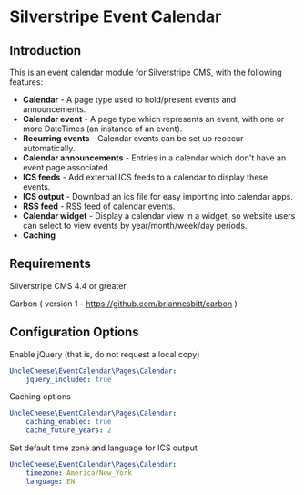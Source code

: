 # Silverstripe Event Calendar

## Introduction

This is an event calendar module for Silverstripe CMS, with the following features:

* **Calendar** - A page type used to hold/present events and announcements.
* **Calendar event** - A page type which represents an event, with one or more DateTimes (an instance of an event).
* **Recurring events** - Calendar events can be set up reoccur automatically.
* **Calendar announcements** - Entries in a calendar which don't have an event page associated.
* **ICS feeds** - Add external ICS feeds to a calendar to display these events.
* **ICS output** - Download an ics file for easy importing into calendar apps.
* **RSS feed** - RSS feed of calendar events.
* **Calendar widget** - Display a calendar view in a widget, so website users can select to view events by year/month/week/day periods.
* **Caching**

## Requirements

Silverstripe CMS 4.4 or greater

Carbon ( version 1 - https://github.com/briannesbitt/carbon )

## Configuration Options

Enable jQuery (that is, do not request a local copy)

```yaml
UncleCheese\EventCalendar\Pages\Calendar:
    jquery_included: true
```

Caching options

```yaml
UncleCheese\EventCalendar\Pages\Calendar:
    caching_enabled: true
    cache_future_years: 2
```

Set default time zone and language for ICS output

```yaml
UncleCheese\EventCalendar\Pages\Calendar:
    timezone: America/New_York
    language: EN
```


